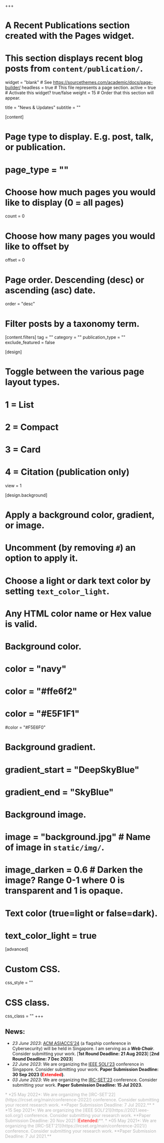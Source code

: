 +++
# A Recent Publications section created with the Pages widget.
# This section displays recent blog posts from `content/publication/`.

widget = "blank"  # See https://sourcethemes.com/academic/docs/page-builder/
headless = true  # This file represents a page section.
active = true  # Activate this widget? true/false
weight = 15  # Order that this section will appear.

title = "News & Updates"
subtitle = ""

[content]
  # Page type to display. E.g. post, talk, or publication.
  # page_type = ""
  
  # Choose how much pages you would like to display (0 = all pages)
  count = 0
  
  # Choose how many pages you would like to offset by
  offset = 0

  # Page order. Descending (desc) or ascending (asc) date.
  order = "desc"

  # Filter posts by a taxonomy term.
  [content.filters]
    tag = ""
    category = ""
    publication_type = ""
    exclude_featured = false
  
[design]
  # Toggle between the various page layout types.
  #   1 = List
  #   2 = Compact
  #   3 = Card
  #   4 = Citation (publication only)
  view = 1
  
[design.background]
  # Apply a background color, gradient, or image.
  #   Uncomment (by removing `#`) an option to apply it.
  #   Choose a light or dark text color by setting `text_color_light`.
  #   Any HTML color name or Hex value is valid.
    
  # Background color.
  # color = "navy"
  # color = "#ffe6f2"
  # color = "#E5F1F1"
  #color = "#F5E6F0"
  
  # Background gradient.
  # gradient_start = "DeepSkyBlue"
  # gradient_end = "SkyBlue"
  
  # Background image.
  # image = "background.jpg"  # Name of image in `static/img/`.
  # image_darken = 0.6  # Darken the image? Range 0-1 where 0 is transparent and 1 is opaque.

  # Text color (true=light or false=dark).
  # text_color_light = true  
  
[advanced]
 # Custom CSS. 
 css_style = ""
 
 # CSS class.
 css_class = ""
+++

## **News:**
* *23 June 2023*: [ACM ASIACCS'24](https://asiaccs2024.sutd.edu.sg/) (a flagship conference in Cybersecurity) will be held in Singapore. I am serving as a ***Web Chair***. Consider submitting your work. [**1st Round Deadline: 21 Aug 2023**] [**2nd Round Deadline: 7 Dec 2023**]
* *22 June 2023*: We are organizing the [IEEE SOLI'23](https://2023.ieee-soli.org/) conference in Singapore. Consider submitting your work. **Paper Submission Deadline: 30 Sep 2023 (<span style="color:red;">Extended</span>)**.
* *03 June 2023*:  We are organizing the [IRC-SET'23](https://ircset.org/main/conference-2023/) conference. Consider submitting your work. **Paper Submission Deadline: 15 Jul 2023.**
 <span style="color: rgb(180, 180, 180);">
* *25 May 2022*: We are organizing the [IRC-SET'22](https://ircset.org/main/conference-2022/) conference. Consider submitting your recent research work. **Paper Submission Deadline: 7 Jul 2022.**
* *15 Sep 2021*: We are organizing the [IEEE SOLI'21](https://2021.ieee-soli.org/) conference. Consider submitting your research work. **Paper Submission Deadline: 20 Nov 2021 (<span style="color:red;">Extended</span>)**.
* *05 May 2021*: We are organizing the [IRC-SET'21](https://ircset.org/main/conference-2021/) conference. Consider submitting your research work. **Paper Submission Deadline: 7 Jul 2021.** 
</span>

  
<!---
<div class="boxInfo">
  
  **25 May 2022**: We are organizing the [IRC-SET'22](https://ircset.org/main/conference-2022/) conference. Consider submitting your recent research work. **~~Deadline: 7 Jul 2022.~~** 
  
</div>
<div class="boxInfo">
  
  **15 Sep 2021**: We are organizing the [IEEE SOLI'21](https://2021.ieee-soli.org/) conference. Consider submitting your research work. **~~Deadline: 20 Nov 2021 (<span style="color:red;">Extended</span>).~~**
</div>

<div class="boxInfo">
  
  **05 May 2021**: We are organizing the [IRC-SET'21](https://ircset.org/main/conference-2021/) conference. Consider submitting your research work. **~~Deadline: 7 Jul 2021.~~** 
  </div>
--->
  
<!---
<div  class="boxInfo">Note:

This is **bold** and this is _emphasized_. [this is a link](https://www.mattmayes.com)
</div>

<div class="boxBell">Disclaimer</div>
<div class="boxCheck">Check</div>
<div class="boxComment">Comment</div>
<div class="boxHeart">Heart</div>
<div class="boxInfo">Info</div>
<div class="boxPlus">Plus</div>
<div class="boxStar">Star</div>
<div class="boxWarning">Warning </div>

> Testing.

<div style="padding: 15px; border: 1px solid transparent; border-color: transparent; margin-bottom: 20px; border-radius: 4px; color: #3c763d; background-color: #dff0d8; border-color: #ffe6f2;">
I am a success message
</div>

Red text: <span style="color:red;">**Extended**</span>
Reference: https://roneo.org/en/hugo-custom-warning-infoboxes/
--->

